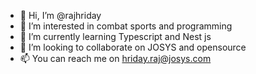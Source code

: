 - 👋 Hi, I’m @rajhriday
- 👀 I’m interested in combat sports and programming
- 🌱 I’m currently learning Typescript and Nest js
- 💞️ I’m looking to collaborate on JOSYS and opensource
- 📫 You can reach me on hriday.raj@josys.com

<!---
rajhriday/rajhriday is a ✨ special ✨ repository because its `README.md` (this file) appears on your GitHub profile.
You can click the Preview link to take a look at your changes.
--->
